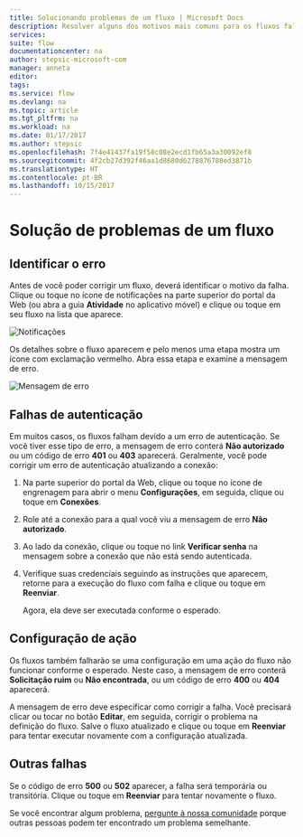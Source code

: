 ```yaml
---
title: Solucionando problemas de um fluxo | Microsoft Docs
description: Resolver alguns dos motivos mais comuns para os fluxos falharem
services: 
suite: flow
documentationcenter: na
author: stepsic-microsoft-com
manager: anneta
editor: 
tags: 
ms.service: flow
ms.devlang: na
ms.topic: article
ms.tgt_pltfrm: na
ms.workload: na
ms.date: 01/17/2017
ms.author: stepsic
ms.openlocfilehash: 7f4e41437fa19f58c08e2ecd1fb65a3a30092ef8
ms.sourcegitcommit: 4f2cb27d392f46aa1d8680d6278876780ed3871b
ms.translationtype: HT
ms.contentlocale: pt-BR
ms.lasthandoff: 10/15/2017
---
```

# <a name="troubleshooting-a-flow"></a>Solução de problemas de um fluxo
## <a name="identify-the-error"></a>Identificar o erro
Antes de você poder corrigir um fluxo, deverá identificar o motivo da falha. Clique ou toque no ícone de notificações na parte superior do portal da Web (ou abra a guia **Atividade** no aplicativo móvel) e clique ou toque em seu fluxo na lista que aparece.

![Notificações](./media/fix-flow-failures/notifications-toolbar.png)

Os detalhes sobre o fluxo aparecem e pelo menos uma etapa mostra um ícone com exclamação vermelho. Abra essa etapa e examine a mensagem de erro.

![Mensagem de erro](./media/fix-flow-failures/flow-run-failure.png)

## <a name="authentication-failures"></a>Falhas de autenticação
Em muitos casos, os fluxos falham devido a um erro de autenticação. Se você tiver esse tipo de erro, a mensagem de erro conterá **Não autorizado** ou um código de erro **401** ou **403** aparecerá. Geralmente, você pode corrigir um erro de autenticação atualizando a conexão:

1. Na parte superior do portal da Web, clique ou toque no ícone de engrenagem para abrir o menu **Configurações**, em seguida, clique ou toque em **Conexões**.
2. Role até a conexão para a qual você viu a mensagem de erro **Não autorizado**.
3. Ao lado da conexão, clique ou toque no link **Verificar senha** na mensagem sobre a conexão que não está sendo autenticada.
4. Verifique suas credenciais seguindo as instruções que aparecem, retorne para a execução do fluxo com falha e clique ou toque em **Reenviar**.
   
    Agora, ela deve ser executada conforme o esperado.

## <a name="action-configuration"></a>Configuração de ação
Os fluxos também falharão se uma configuração em uma ação do fluxo não funcionar conforme o esperado. Neste caso, a mensagem de erro conterá **Solicitação ruim** ou **Não encontrada**, ou um código de erro **400** ou **404** aparecerá.

A mensagem de erro deve especificar como corrigir a falha. Você precisará clicar ou tocar no botão **Editar**, em seguida, corrigir o problema na definição do fluxo. Salve o fluxo atualizado e clique ou toque em **Reenviar** para tentar executar novamente com a configuração atualizada.

## <a name="other-failures"></a>Outras falhas
Se o código de erro **500** ou **502** aparecer, a falha será temporária ou transitória. Clique ou toque em **Reenviar** para tentar novamente o fluxo.

Se você encontrar algum problema, [pergunte à nossa comunidade](https://go.microsoft.com/fwlink/?LinkID=787467) porque outras pessoas podem ter encontrado um problema semelhante.

